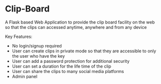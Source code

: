# Clip-Board

A Flask based Web Application to provide the clip board facility on the web so that the clips can accessed anytime, anywhere and from any device

Key Features:
* No login/signup required
* User can create clips in private mode so that they are accessible to only the user who have the key
* User can add a password protection for additional security
* User can set a duration for the life time of the clip
* User can share the clips to many social media platforms
* Admin panel